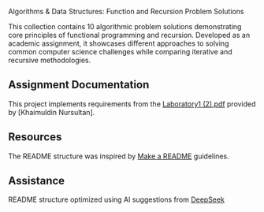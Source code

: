 Algorithms & Data Structures: Function and Recursion Problem Solutions

This collection contains 10 algorithmic problem solutions demonstrating core principles of functional programming and recursion. Developed as an academic assignment, it showcases different approaches to solving common computer science challenges while comparing iterative and recursive methodologies.

## Assignment Documentation
This project implements requirements from the [Laboratory1 (2).pdf](https://github.com/user-attachments/files/19510042/Laboratory1.2.pdf) provided by [Khaimuldin Nursultan].

## Resources  
The README structure was inspired by [Make a README](https://www.makeareadme.com/) guidelines.

## Assistance  
README structure optimized using AI suggestions from [DeepSeek](https://www.deepseek.com/)
